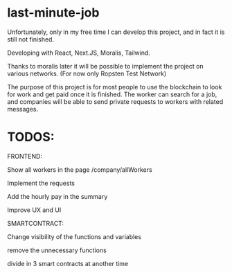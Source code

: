 # last-minute-job

Unfortunately, only in my free time I can develop this project, and in fact it is still not finished.

Developing with React, Next.JS, Moralis, Tailwind.

Thanks to moralis later it will be possible to implement the project on various networks. (For now only Ropsten Test Network)

The purpose of this project is for most people to use the blockchain to look for work and get paid once it is finished.
The worker can search for a job, and companies will be able to send private requests to workers with related messages.

# TODOS:
FRONTEND:

  Show all workers in the page /company/allWorkers
  
  Implement the requests
  
  Add the hourly pay in the summary
  
  Improve UX and UI
  
 SMARTCONTRACT:
 
  Change visibility of the functions and variables
  
  remove the unnecessary functions
  
  divide in 3 smart contracts at another time
  
  
